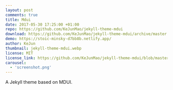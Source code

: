 ```yaml
---
layout: post
comments: true
title: Mdui
date: 2017-05-30 17:25:00 +01:00
repo: https://github.com/KeJunMao/jekyll-theme-mdui
download: https://github.com/KeJunMao/jekyll-theme-mdui/archive/master.zip
demo: https://stoic-minsky-d7bb8b.netlify.app/
author: KeJun
thumbnail: jekyll-theme-mdui.webp
license: MIT
license_link: https://github.com/KeJunMao/jekyll-theme-mdui/blob/master/LICENSE.txt
carousel:
  - 'screenshot.png'
---
```


A Jekyll theme based on MDUI.
